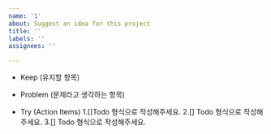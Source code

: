 ```yaml
---
name: '1'
about: Suggest an idea for this project
title: ''
labels: ''
assignees: ''

---
```


- Keep (유지할 항목)


- Problem (문제라고 생각하는 항목)



- Try (Action Items)
 1.[]Todo 형식으로 작성해주세요.
 2.[] Todo 형식으로 작성해주세요.
 3.[] Todo 형식으로 작성해주세요.
